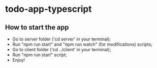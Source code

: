 # todo-app-typescript

## How to start the app

- Go to server folder ('cd server' in your terminal);
- Run "npm run start" and "npm run watch" (for modifications) scripts;
- Go to client folder ('cd ../client' in your terminal);
- Run "npm run start" script;
- Enjoy!
